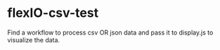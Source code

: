 # flexIO-csv-test
Find a workflow to process csv OR json data and pass it to display.js to visualize the data.
